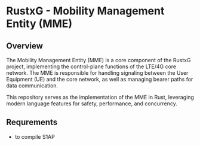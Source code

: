 # RustxG - Mobility Management Entity (MME)

## Overview

The Mobility Management Entity (MME) is a core component of the RustxG project, implementing the control-plane functions of the LTE/4G core network. The MME is responsible for handling signaling between the User Equipment (UE) and the core network, as well as managing bearer paths for data communication.

This repository serves as the implementation of the MME in Rust, leveraging modern language features for safety, performance, and concurrency.


## Requrements
- to compile S1AP